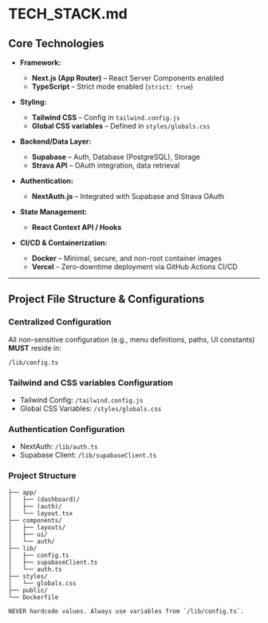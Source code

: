 # TECH_STACK.md

## Core Technologies

- **Framework:**  
  - **Next.js (App Router)** – React Server Components enabled  
  - **TypeScript** – Strict mode enabled (`strict: true`)

- **Styling:**  
  - **Tailwind CSS** – Config in `tailwind.config.js`  
  - **Global CSS variables** – Defined in `styles/globals.css`

- **Backend/Data Layer:**  
  - **Supabase** – Auth, Database (PostgreSQL), Storage  
  - **Strava API** – OAuth integration, data retrieval

- **Authentication:**  
  - **NextAuth.js** – Integrated with Supabase and Strava OAuth

- **State Management:**  
  - **React Context API / Hooks**

- **CI/CD & Containerization:**  
  - **Docker** – Minimal, secure, and non-root container images  
  - **Vercel** – Zero-downtime deployment via GitHub Actions CI/CD

---

## Project File Structure & Configurations

### Centralized Configuration

All non-sensitive configuration (e.g., menu definitions, paths, UI constants) **MUST** reside in:

```
/lib/config.ts
```

### Tailwind and CSS variables Configuration

- Tailwind Config: `/tailwind.config.js`
- Global CSS Variables: `/styles/globals.css`

### Authentication Configuration

- NextAuth: `/lib/auth.ts`
- Supabase Client: `/lib/supabaseClient.ts`

### Project Structure

```
├── app/
│   ├── (dashboard)/
│   ├── (auth)/
│   └── layout.tsx
├── components/
│   ├── layouts/
│   ├── ui/
│   └── auth/
├── lib/
│   ├── config.ts
│   ├── supabaseClient.ts
│   └── auth.ts
├── styles/
│   └── globals.css
├── public/
└── Dockerfile
```

```
NEVER hardcode values. Always use variables from `/lib/config.ts`.
```